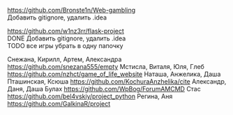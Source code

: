 https://github.com/Bronste1n/Web-gambling \
Добавить gitignore, удалить .idea

https://github.com/w1nz3rr/flask-project \
DONE Добавить gitignore, удалить .idea \
TODO все игры убрать в одну папочку



Снежана, Кирилл, Артем, Александра	https://github.com/snezana555/empty
Мстисла, Виталя, Юля, Глеб	https://github.com/nzhct/game_of_life_website
Наташа, Анжелика, Даша Пташинская, Ксюша	https://github.com/KochuraAnzhelika/cite
Александр, Даня, Даша Булах	https://github.com/WpBog/ForumAMCMD
Стас	https://github.com/bel4vskiy/project_python
Регина, Аня	https://github.com/GalkinaR/project
